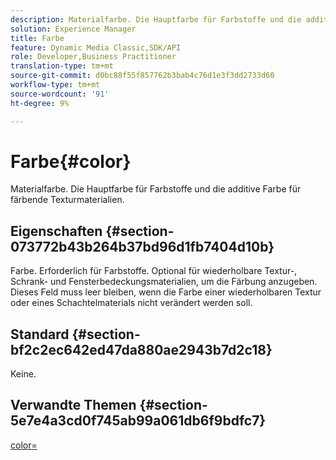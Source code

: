 ```yaml
---
description: Materialfarbe. Die Hauptfarbe für Farbstoffe und die additive Farbe für färbende Texturmaterialien.
solution: Experience Manager
title: Farbe
feature: Dynamic Media Classic,SDK/API
role: Developer,Business Practitioner
translation-type: tm+mt
source-git-commit: d0bc88f55f857762b3bab4c76d1e3f3dd2733d60
workflow-type: tm+mt
source-wordcount: '91'
ht-degree: 9%

---
```



# Farbe{#color}

Materialfarbe. Die Hauptfarbe für Farbstoffe und die additive Farbe für färbende Texturmaterialien.

## Eigenschaften {#section-073772b43b264b37bd96d1fb7404d10b}

Farbe. Erforderlich für Farbstoffe. Optional für wiederholbare Textur-, Schrank- und Fensterbedeckungsmaterialien, um die Färbung anzugeben. Dieses Feld muss leer bleiben, wenn die Farbe einer wiederholbaren Textur oder eines Schachtelmaterials nicht verändert werden soll.

## Standard {#section-bf2c2ec642ed47da880ae2943b7d2c18}

Keine.

## Verwandte Themen {#section-5e7e4a3cd0f745ab99a061db6f9bdfc7}

[color=](../../../../../ir-api/http-protocol/image-rendering-api-ref/c-ir-http-protocol-ref/c-ir-http-protocol-command-reference/r-ir-http-color.md#reference-ea3cba9edfe94dbab86d8f123a9ed0aa)
